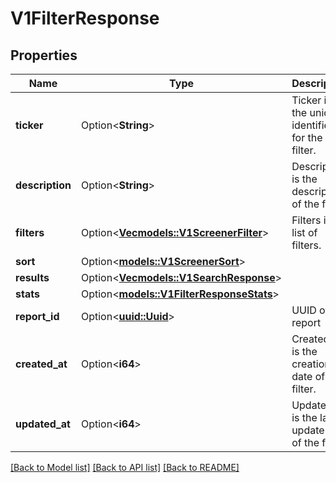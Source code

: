 # V1FilterResponse

## Properties

Name | Type | Description | Notes
------------ | ------------- | ------------- | -------------
**ticker** | Option<**String**> | Ticker is the unique identifier for the filter. | [optional]
**description** | Option<**String**> | Description is the description of the filter. | [optional]
**filters** | Option<[**Vec<models::V1ScreenerFilter>**](v1ScreenerFilter.md)> | Filters is a list of filters. | [optional]
**sort** | Option<[**models::V1ScreenerSort**](v1ScreenerSort.md)> |  | [optional]
**results** | Option<[**Vec<models::V1SearchResponse>**](v1SearchResponse.md)> |  | [optional]
**stats** | Option<[**models::V1FilterResponseStats**](v1FilterResponse_stats.md)> |  | [optional]
**report_id** | Option<[**uuid::Uuid**](uuid::Uuid.md)> | UUID of report | [optional]
**created_at** | Option<**i64**> | CreatedAt is the creation date of the filter. | [optional]
**updated_at** | Option<**i64**> | UpdatedAt is the last update date of the filter. | [optional]

[[Back to Model list]](../README.md#documentation-for-models) [[Back to API list]](../README.md#documentation-for-api-endpoints) [[Back to README]](../README.md)



